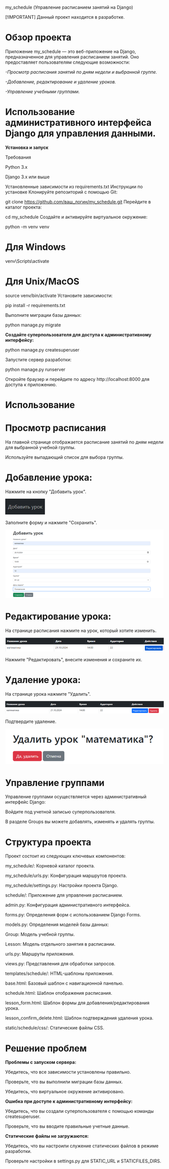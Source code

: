 my_schedule (Управление расписанием занятий на Django)

[!IMPORTANT]
Данный проект находится в разработке.

# **Обзор проекта**

Приложение my_schedule — это веб-приложение на Django, предназначенное для управления расписанием занятий. Оно предоставляет пользователям следующие возможности:

*-Просмотр расписания занятий по дням недели и выбранной группе.*

*-Добавление, редактирование и удаление уроков.*

*-Управление учебными группами.*

# **Использование административного интерфейса Django для управления данными.**

**Установка и запуск**

Требования

Python 3.x

Django 3.x или выше

Установленные зависимости из requirements.txt
Инструкции по установке
Клонируйте репозиторий с помощью Git:

git clone https://github.com/ваш_логин/my_schedule.git
Перейдите в каталог проекта:

cd my_schedule
Создайте и активируйте виртуальное окружение:

python -m venv venv
# Для Windows
venv\Scripts\activate
# Для Unix/MacOS
source venv/bin/activate
Установите зависимости:

pip install -r requirements.txt

Выполните миграции базы данных:

python manage.py migrate

**Создайте суперпользователя для доступа к административному интерфейсу:**

python manage.py createsuperuser

Запустите сервер разработки:

python manage.py runserver

Откройте браузер и перейдите по адресу http://localhost:8000 для доступа к приложению.


# **Использование**
# Просмотр расписания

На главной странице отображается расписание занятий по дням недели для выбранной учебной группы.

Используйте выпадающий список для выбора группы.

# Добавление урока:
Нажмите на кнопку "Добавить урок".

![](img_2.png)

Заполните форму и нажмите "Сохранить".

![img_3.png](img_3.png)

# Редактирование урока:

На странице расписания нажмите на урок, который хотите изменить.

![img_4.png](img_4.png)

Нажмите "Редактировать", внесите изменения и сохраните их.

# Удаление урока:

На странице урока нажмите "Удалить".

![img_5.png](img_5.png)

Подтвердите удаление.

![img_6.png](img_6.png)

# Управление группами
Управление группами осуществляется через административный интерфейс Django:

Войдите под учетной записью суперпользователя.

В разделе Groups вы можете добавлять, изменять и удалять группы.

# **Структура проекта**
Проект состоит из следующих ключевых компонентов:

my_schedule/: Корневой каталог проекта.

my_schedule/urls.py: Конфигурация маршрутов проекта.

my_schedule/settings.py: Настройки проекта Django.

schedule/: Приложение для управления расписанием.

admin.py: Конфигурация административного интерфейса.

forms.py: Определения форм с использованием Django Forms.

models.py: Определения моделей базы данных:

Group: Модель учебной группы.

Lesson: Модель отдельного занятия в расписании.


urls.py: Маршруты приложения.

views.py: Представления для обработки запросов.

templates/schedule/: HTML-шаблоны приложения.

base.html: Базовый шаблон с навигационной панелью.

schedule.html: Шаблон отображения расписания.

lesson_form.html: Шаблон формы для добавления/редактирования урока.

lesson_confirm_delete.html: Шаблон подтверждения удаления урока.

static/schedule/css/: Статические файлы CSS.

# **Решение проблем**
**Проблемы с запуском сервера:**

Убедитесь, что все зависимости установлены правильно.

Проверьте, что вы выполнили миграции базы данных.

Убедитесь, что виртуальное окружение активировано.

**Ошибка при доступе к административному интерфейсу:**

Убедитесь, что вы создали суперпользователя с помощью команды createsuperuser.

Проверьте, что вы вводите правильные учетные данные.

**Статические файлы не загружаются:**

Убедитесь, что вы настроили служение статических файлов в режиме разработки.

Проверьте настройки в settings.py для STATIC_URL и STATICFILES_DIRS.

